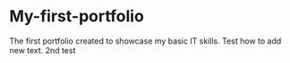 # My-first-portfolio
The first portfolio created to showcase my basic IT skills.
Test how to add new text. 
2nd test